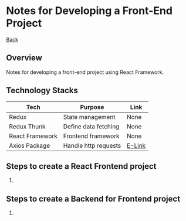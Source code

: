 # Notes for Developing a Front-End Project
[Back](../README.md)

## Overview
Notes for developing a front-end project using React Framework.

## Technology Stacks
Tech | Purpose | Link
---- | ---- | ----
Redux | State management | None
Redux Thunk | Define data fetching | None
React Framework | Frontend framework | None
Axios Package | Handle http requests | [E-Link](https://axios-http.com/docs/intro)


## Steps to create a React Frontend project
1. 




## Steps to create a Backend for Frontend project
1. 